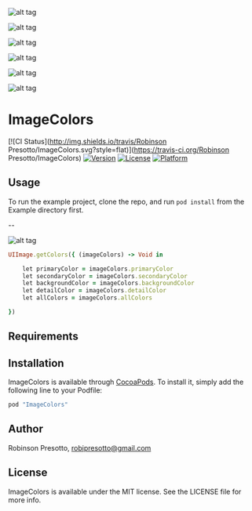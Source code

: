 
![alt tag](http://images.hgmsites.net/lrg/car-thief_100353539_l.jpg)

![alt tag](http://i.imgur.com/3c0fptG.gif)

![alt tag](http://meowgifs.com/wp-content/uploads/2013/09/cat-stealign-from-a-drawer.gif)

![alt tag](http://stream1.gifsoup.com/view/681785/bird-thief-o.gif)

![alt tag](http://stream1.gifsoup.com/view4/3920258/raccoon-food-thief-o-s.gif)

![alt tag](https://media.giphy.com/media/5cdenDXni65aM/giphy.gif)



# ImageColors

[![CI Status](http://img.shields.io/travis/Robinson Presotto/ImageColors.svg?style=flat)](https://travis-ci.org/Robinson Presotto/ImageColors)
[![Version](https://img.shields.io/cocoapods/v/ImageColors.svg?style=flat)](http://cocoapods.org/pods/ImageColors)
[![License](https://img.shields.io/cocoapods/l/ImageColors.svg?style=flat)](http://cocoapods.org/pods/ImageColors)
[![Platform](https://img.shields.io/cocoapods/p/ImageColors.svg?style=flat)](http://cocoapods.org/pods/ImageColors)

## Usage

To run the example project, clone the repo, and run `pod install` from the Example directory first.

--

![alt tag](http://www.labvidas.com.br/robitto/github/imageColorsUpdated.png)

```ruby
UIImage.getColors({ (imageColors) -> Void in

    let primaryColor = imageColors.primaryColor
    let secondaryColor = imageColors.secondaryColor
    let backgroundColor = imageColors.backgroundColor
    let detailColor = imageColors.detailColor
    let allColors = imageColors.allColors

})
```

## Requirements

## Installation

ImageColors is available through [CocoaPods](http://cocoapods.org). To install
it, simply add the following line to your Podfile:

```ruby
pod "ImageColors"
```

## Author

Robinson Presotto, robipresotto@gmail.com

## License

ImageColors is available under the MIT license. See the LICENSE file for more info.
